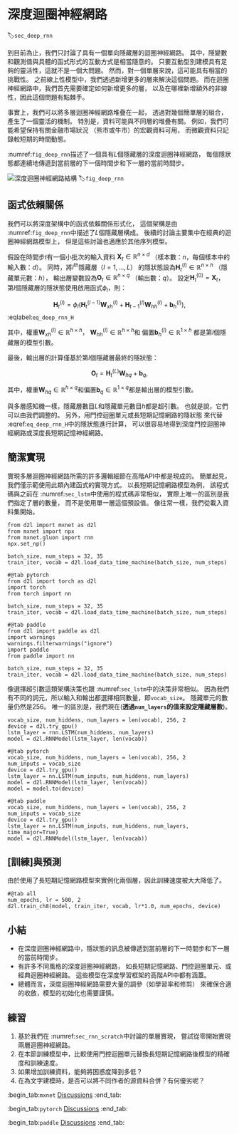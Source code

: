 # 深度迴圈神經網路

:label:`sec_deep_rnn`

到目前為止，我們只討論了具有一個單向隱藏層的迴圈神經網路。
其中，隱變數和觀測值與具體的函式形式的互動方式是相當隨意的。
只要互動型別建模具有足夠的靈活性，這就不是一個大問題。
然而，對一個單層來說，這可能具有相當的挑戰性。
之前線上性模型中，我們透過新增更多的層來解決這個問題。
而在迴圈神經網路中，我們首先需要確定如何新增更多的層，
以及在哪裡新增額外的非線性，因此這個問題有點棘手。

事實上，我們可以將多層迴圈神經網路堆疊在一起，
透過對幾個簡單層的組合，產生了一個靈活的機制。
特別是，資料可能與不同層的堆疊有關。
例如，我們可能希望保持有關金融市場狀況
（熊市或牛市）的宏觀資料可用，
而微觀資料只記錄較短期的時間動態。

 :numref:`fig_deep_rnn`描述了一個具有$L$個隱藏層的深度迴圈神經網路，
每個隱狀態都連續地傳遞到當前層的下一個時間步和下一層的當前時間步。

![深度迴圈神經網路結構](../img/deep-rnn.svg)
:label:`fig_deep_rnn`

## 函式依賴關係

我們可以將深度架構中的函式依賴關係形式化，
這個架構是由 :numref:`fig_deep_rnn`中描述了$L$個隱藏層構成。
後續的討論主要集中在經典的迴圈神經網路模型上，
但是這些討論也適應於其他序列模型。

假設在時間步$t$有一個小批次的輸入資料
$\mathbf{X}_t \in \mathbb{R}^{n \times d}$
（樣本數：$n$，每個樣本中的輸入數：$d$）。
同時，將$l^\mathrm{th}$隱藏層（$l=1,\ldots,L$）
的隱狀態設為$\mathbf{H}_t^{(l)}  \in \mathbb{R}^{n \times h}$
（隱藏單元數：$h$），
輸出層變數設為$\mathbf{O}_t \in \mathbb{R}^{n \times q}$
（輸出數：$q$）。
設定$\mathbf{H}_t^{(0)} = \mathbf{X}_t$，
第$l$個隱藏層的隱狀態使用啟用函式$\phi_l$，則：

$$\mathbf{H}_t^{(l)} = \phi_l(\mathbf{H}_t^{(l-1)} \mathbf{W}_{xh}^{(l)} + \mathbf{H}_{t-1}^{(l)} \mathbf{W}_{hh}^{(l)}  + \mathbf{b}_h^{(l)}),$$
:eqlabel:`eq_deep_rnn_H`

其中，權重$\mathbf{W}_{xh}^{(l)} \in \mathbb{R}^{h \times h}$，
$\mathbf{W}_{hh}^{(l)} \in \mathbb{R}^{h \times h}$和
偏置$\mathbf{b}_h^{(l)} \in \mathbb{R}^{1 \times h}$
都是第$l$個隱藏層的模型引數。

最後，輸出層的計算僅基於第$l$個隱藏層最終的隱狀態：

$$\mathbf{O}_t = \mathbf{H}_t^{(L)} \mathbf{W}_{hq} + \mathbf{b}_q,$$

其中，權重$\mathbf{W}_{hq} \in \mathbb{R}^{h \times q}$和偏置$\mathbf{b}_q \in \mathbb{R}^{1 \times q}$都是輸出層的模型引數。

與多層感知機一樣，隱藏層數目$L$和隱藏單元數目$h$都是超引數。
也就是說，它們可以由我們調整的。
另外，用門控迴圈單元或長短期記憶網路的隱狀態
來代替 :eqref:`eq_deep_rnn_H`中的隱狀態進行計算，
可以很容易地得到深度門控迴圈神經網路或深度長短期記憶神經網路。

## 簡潔實現

實現多層迴圈神經網路所需的許多邏輯細節在高階API中都是現成的。
簡單起見，我們僅示範使用此類內建函式的實現方式。
以長短期記憶網路模型為例，
該程式碼與之前在 :numref:`sec_lstm`中使用的程式碼非常相似，
實際上唯一的區別是我們指定了層的數量，
而不是使用單一層這個預設值。
像往常一樣，我們從載入資料集開始。

```{.python .input}
from d2l import mxnet as d2l
from mxnet import npx
from mxnet.gluon import rnn
npx.set_np()

batch_size, num_steps = 32, 35
train_iter, vocab = d2l.load_data_time_machine(batch_size, num_steps)
```

```{.python .input}
#@tab pytorch
from d2l import torch as d2l
import torch
from torch import nn

batch_size, num_steps = 32, 35
train_iter, vocab = d2l.load_data_time_machine(batch_size, num_steps)
```

```{.python .input}
#@tab paddle
from d2l import paddle as d2l
import warnings
warnings.filterwarnings("ignore")
import paddle
from paddle import nn

batch_size, num_steps = 32, 35
train_iter, vocab = d2l.load_data_time_machine(batch_size, num_steps)
```

像選擇超引數這類架構決策也跟 :numref:`sec_lstm`中的決策非常相似。
因為我們有不同的詞元，所以輸入和輸出都選擇相同數量，即`vocab_size`。
隱藏單元的數量仍然是$256$。
唯一的區別是，我們現在(**透過`num_layers`的值來設定隱藏層數**)。

```{.python .input}
vocab_size, num_hiddens, num_layers = len(vocab), 256, 2
device = d2l.try_gpu()
lstm_layer = rnn.LSTM(num_hiddens, num_layers)
model = d2l.RNNModel(lstm_layer, len(vocab))
```

```{.python .input}
#@tab pytorch
vocab_size, num_hiddens, num_layers = len(vocab), 256, 2
num_inputs = vocab_size
device = d2l.try_gpu()
lstm_layer = nn.LSTM(num_inputs, num_hiddens, num_layers)
model = d2l.RNNModel(lstm_layer, len(vocab))
model = model.to(device)
```

```{.python .input}
#@tab paddle
vocab_size, num_hiddens, num_layers = len(vocab), 256, 2
num_inputs = vocab_size
device = d2l.try_gpu()
lstm_layer = nn.LSTM(num_inputs, num_hiddens, num_layers, time_major=True)
model = d2l.RNNModel(lstm_layer, len(vocab))
```

## [**訓練**]與預測

由於使用了長短期記憶網路模型來實例化兩個層，因此訓練速度被大大降低了。

```{.python .input}
#@tab all
num_epochs, lr = 500, 2
d2l.train_ch8(model, train_iter, vocab, lr*1.0, num_epochs, device)
```

## 小結

* 在深度迴圈神經網路中，隱狀態的訊息被傳遞到當前層的下一時間步和下一層的當前時間步。
* 有許多不同風格的深度迴圈神經網路，
  如長短期記憶網路、門控迴圈單元、或經典迴圈神經網路。
  這些模型在深度學習框架的高階API中都有涵蓋。
* 總體而言，深度迴圈神經網路需要大量的調參（如學習率和修剪）
  來確保合適的收斂，模型的初始化也需要謹慎。

## 練習

1. 基於我們在 :numref:`sec_rnn_scratch`中討論的單層實現，
   嘗試從零開始實現兩層迴圈神經網路。
1. 在本節訓練模型中，比較使用門控迴圈單元替換長短期記憶網路後模型的精確度和訓練速度。
1. 如果增加訓練資料，能夠將困惑度降到多低？
1. 在為文字建模時，是否可以將不同作者的源資料合併？有何優劣呢？

:begin_tab:`mxnet`
[Discussions](https://discuss.d2l.ai/t/2771)
:end_tab:

:begin_tab:`pytorch`
[Discussions](https://discuss.d2l.ai/t/2770)
:end_tab:

:begin_tab:`paddle`
[Discussions](https://discuss.d2l.ai/t/11834)
:end_tab: